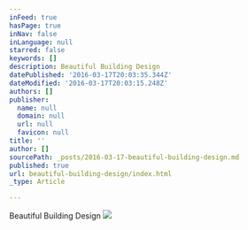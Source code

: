 ```yaml
---
inFeed: true
hasPage: true
inNav: false
inLanguage: null
starred: false
keywords: []
description: Beautiful Building Design
datePublished: '2016-03-17T20:03:35.344Z'
dateModified: '2016-03-17T20:03:15.248Z'
authors: []
publisher:
  name: null
  domain: null
  url: null
  favicon: null
title: ''
author: []
sourcePath: _posts/2016-03-17-beautiful-building-design.md
published: true
url: beautiful-building-design/index.html
_type: Article

---
```

Beautiful Building Design
![](https://the-grid-user-content.s3-us-west-2.amazonaws.com/8318bebb-9655-402b-9c61-4a79a71cdb1d.jpg)